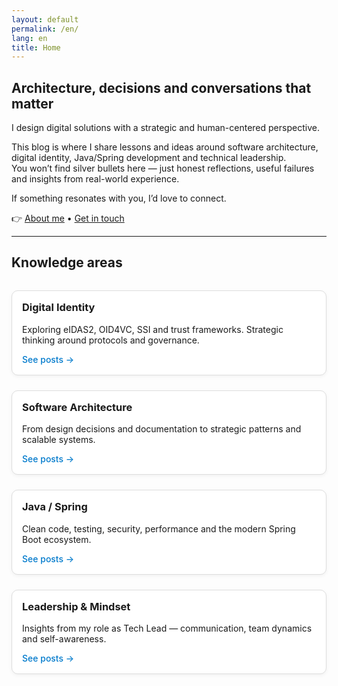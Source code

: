 ```yaml
---
layout: default
permalink: /en/
lang: en
title: Home
---
```


## Architecture, decisions and conversations that matter

I design digital solutions with a strategic and human-centered perspective.

This blog is where I share lessons and ideas around software architecture, digital identity, Java/Spring development and technical leadership.  
You won’t find silver bullets here — just honest reflections, useful failures and insights from real-world experience.

If something resonates with you, I’d love to connect.

👉 [About me](/en/about/) • [Get in touch](/en/contact/)

---

## Knowledge areas

<div style="display: grid; grid-template-columns: repeat(auto-fit, minmax(250px, 1fr)); gap: 1.5rem; margin-top: 2rem;">

<div class="card">
<h3>Digital Identity</h3>
<p>Exploring eIDAS2, OID4VC, SSI and trust frameworks. Strategic thinking around protocols and governance.</p>
<a href="/en/digital-identity/">See posts →</a>
</div>

<div class="card">
<h3>Software Architecture</h3>
<p>From design decisions and documentation to strategic patterns and scalable systems.</p>
<a href="/en/software-architecture/">See posts →</a>
</div>

<div class="card">
<h3>Java / Spring</h3>
<p>Clean code, testing, security, performance and the modern Spring Boot ecosystem.</p>
<a href="/en/java-spring/">See posts →</a>
</div>

<div class="card">
<h3>Leadership & Mindset</h3>
<p>Insights from my role as Tech Lead — communication, team dynamics and self-awareness.</p>
<a href="/en/leadership/">See posts →</a>
</div>

</div>

<style>
.card {
  border: 1px solid #ddd;
  border-radius: 10px;
  padding: 1rem;
  background-color: #fff;
  box-shadow: 0 2px 6px rgba(0,0,0,0.05);
  transition: box-shadow 0.2s ease;
}
.card:hover {
  box-shadow: 0 4px 12px rgba(0,0,0,0.1);
}
.card h3 {
  margin-top: 0;
}
.card a {
  text-decoration: none;
  font-weight: 500;
  color: #007acc;
}
.card a:hover {
  text-decoration: underline;
}
</style>
